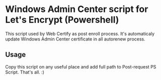 # Windows Admin Center script for Let's Encrypt (Powershell)

This script used by Web Certify as post enroll process. It's automaticaly update Windows Admin Center certificate in all autorenew process.
## Usage
Copy this script on any useful place and add full path to Post-request PS Script.
That's all. :)
